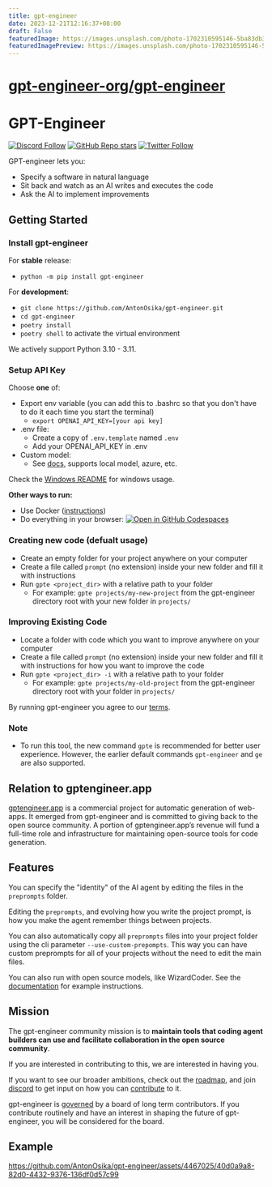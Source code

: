 ```yaml
---
title: gpt-engineer
date: 2023-12-21T12:16:37+08:00
draft: False
featuredImage: https://images.unsplash.com/photo-1702310595146-5ba83db35543?ixid=M3w0NjAwMjJ8MHwxfHJhbmRvbXx8fHx8fHx8fDE3MDMxMzIxMzl8&ixlib=rb-4.0.3
featuredImagePreview: https://images.unsplash.com/photo-1702310595146-5ba83db35543?ixid=M3w0NjAwMjJ8MHwxfHJhbmRvbXx8fHx8fHx8fDE3MDMxMzIxMzl8&ixlib=rb-4.0.3
---
```


# [gpt-engineer-org/gpt-engineer](https://github.com/gpt-engineer-org/gpt-engineer)

# GPT-Engineer

[![Discord Follow](https://dcbadge.vercel.app/api/server/8tcDQ89Ej2?style=flat)](https://discord.gg/8tcDQ89Ej2)
[![GitHub Repo stars](https://img.shields.io/github/stars/AntonOsika/gpt-engineer?style=social)](https://github.com/AntonOsika/gpt-engineer)
[![Twitter Follow](https://img.shields.io/twitter/follow/antonosika?style=social)](https://twitter.com/AntonOsika)

GPT-engineer lets you:
- Specify a software in natural language
- Sit back and watch as an AI writes and executes the code
- Ask the AI to implement improvements

## Getting Started

### Install gpt-engineer

For **stable** release:

- `python -m pip install gpt-engineer`

For **development**:
- `git clone https://github.com/AntonOsika/gpt-engineer.git`
- `cd gpt-engineer`
- `poetry install`
- `poetry shell` to activate the virtual environment

We actively support Python 3.10 - 3.11.

### Setup API Key

Choose **one** of:
- Export env variable (you can add this to .bashrc so that you don't have to do it each time you start the terminal)
    - `export OPENAI_API_KEY=[your api key]`
- .env file:
    - Create a copy of `.env.template` named `.env`
    - Add your OPENAI_API_KEY in .env
- Custom model:
    - See [docs](https://gpt-engineer.readthedocs.io/en/latest/open_models.html), supports local model, azure, etc.

Check the [Windows README](./WINDOWS_README.md) for windows usage.

**Other ways to run:**
- Use Docker ([instructions](docker/README.md))
- Do everything in your browser:
[![Open in GitHub Codespaces](https://github.com/codespaces/badge.svg)](https://github.com/AntonOsika/gpt-engineer/codespaces)

### Creating new code (defualt usage)
- Create an empty folder for your project anywhere on your computer
- Create a file called `prompt` (no extension) inside your new folder and fill it with instructions
- Run `gpte <project_dir>` with a relative path to your folder
  - For example: `gpte projects/my-new-project` from the gpt-engineer directory root with your new folder in `projects/`

### Improving Existing Code
- Locate a folder with code which you want to improve anywhere on your computer
- Create a file called `prompt` (no extension) inside your new folder and fill it with instructions for how you want to improve the code
- Run `gpte <project_dir> -i` with a relative path to your folder
  - For example: `gpte projects/my-old-project` from the gpt-engineer directory root with your folder in `projects/`

By running gpt-engineer you agree to our [terms](https://github.com/AntonOsika/gpt-engineer/blob/main/TERMS_OF_USE.md).

### Note

- To run this tool, the new command `gpte` is recommended for better user experience. However, the earlier default commands `gpt-engineer` and `ge` are also supported.

## Relation to gptengineer.app
[gptengineer.app](https://gptengineer.app/) is a commercial project for automatic generation of web-apps. It emerged from gpt-engineer and is committed to giving back to the open source community.  A portion of gptengineer.app’s revenue will fund a full-time role and infrastructure for maintaining open-source tools for code generation.


## Features

You can specify the "identity" of the AI agent by editing the files in the `preprompts` folder.

Editing the `preprompts`, and evolving how you write the project prompt, is how you make the agent remember things between projects.

You can also automatically copy all `preprompts` files into your project folder using the cli parameter `--use-custom-prepompts`. This way you can have custom preprompts for all of your projects without the need to edit the main files.

You can also run with open source models, like WizardCoder. See the [documentation](https://gpt-engineer.readthedocs.io/en/latest/open_models.html) for example instructions.

## Mission

The gpt-engineer community mission is to **maintain tools that coding agent builders can use and facilitate collaboration in the open source community**.

If you are interested in contributing to this, we are interested in having you.

If you want to see our broader ambitions, check out the [roadmap](https://github.com/AntonOsika/gpt-engineer/blob/main/ROADMAP.md), and join
[discord](https://discord.gg/8tcDQ89Ej2)
to get input on how you can [contribute](.github/CONTRIBUTING.md) to it.

gpt-engineer is [governed](https://github.com/AntonOsika/gpt-engineer/blob/main/GOVERNANCE.md) by a board of long term contributors. If you contribute routinely and have an interest in shaping the future of gpt-engineer, you will be considered for the board.

## Example



https://github.com/AntonOsika/gpt-engineer/assets/4467025/40d0a9a8-82d0-4432-9376-136df0d57c99
